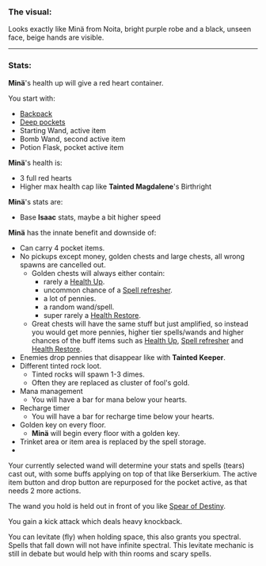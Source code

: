 ### The visual:

Looks exactly like Minä from Noita, bright purple robe and a black, unseen face, beige hands are visible.

---

### Stats:

**Minä**'s health up will give a red heart container.

You start with:
- [Backpack](https://bindingofisaacrebirth.fandom.com/wiki/Backpack)
- [Deep pockets](https://bindingofisaacrebirth.fandom.com/wiki/Deep_Pockets)
- Starting Wand, active item
- Bomb Wand, second active item
- Potion Flask, pocket active item

**Minä**'s health is:
- 3 full red hearts
- Higher max health cap like **Tainted Magdalene**'s Birthright

**Minä**'s stats are:
- Base **Isaac** stats, maybe a bit higher speed

**Minä** has the innate benefit and downside of:
- Can carry 4 pocket items.
- No pickups except money, golden chests and large chests, all wrong spawns are cancelled out.
  - Golden chests will always either contain:
    - rarely a [Health Up](/docs/challenges/The%20Witching%20Hour/items/passive/buffs/Health%20Up/idea.md).
    - uncommon chance of a [Spell refresher](/docs/challenges/The%20Witching%20Hour/items/passive/buffs/Spell%20Refresher/idea.md).
    - a lot of pennies.
    - a random wand/spell.
    - super rarely a [Health Restore](/docs/challenges/The%20Witching%20Hour/items/passive/buffs/Health%20Restore/idea.md).
  - Great chests will have the same stuff but just amplified, so instead you would get more pennies, higher tier spells/wands and higher chances of the buff items such as [Health Up](/docs/challenges/The%20Witching%20Hour/items/passive/buffs/Health%20Up/idea.md), [Spell refresher](/docs/challenges/The%20Witching%20Hour/items/passive/buffs/Spell%20Refresher/idea.md) and [Health Restore](/docs/challenges/The%20Witching%20Hour/items/passive/buffs/Health%20Restore/idea.md).
- Enemies drop pennies that disappear like with **Tainted Keeper**.
- Different tinted rock loot.
  - Tinted rocks will spawn 1-3 dimes.
  - Often they are replaced as cluster of fool's gold.
- Mana management
  - You will have a bar for mana below your hearts.
- Recharge timer
  - You will have a bar for recharge time below your hearts.
- Golden key on every floor.
  - **Minä** will begin every floor with a golden key.
- Trinket area or item area is replaced by the spell storage.
- 

Your currently selected wand will determine your stats and spells (tears) cast out, with some buffs applying on top of that like Berserkium.
The active item button and drop button are repurposed for the pocket active, as that needs 2 more actions.

The wand you hold is held out in front of you like [Spear of Destiny](https://bindingofisaacrebirth.fandom.com/wiki/Spear_of_Destiny).

You gain a kick attack which deals heavy knockback.

You can levitate (fly) when holding space, this also grants you spectral.
Spells that fall down will not have infinite spectral.
This levitate mechanic is still in debate but would help with thin rooms and scary spells.